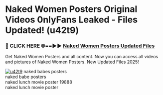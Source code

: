 # Naked Women Posters Original Videos 0nlyFans Leaked - Files Updated! (u42t9)

<h3>🔴 CLICK HERE 🌐==►► <a href="https://tinyurl.com/yckcrads" rel="nofollow">Naked Women Posters Updated Files</a></h3>

Get Naked Women Posters and all content. Now you can access all videos and pictures of Naked Women Posters. New Updated Files 2025!

[![u42t9](https://i.imgur.com/hpKpOFt.gif)](https://tinyurl.com/yckcrads)
naked babes posters<br>
naked babe posters<br>
naked lunch movie poster 19888<br>
naked lunch movie poster
